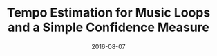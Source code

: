 ---
type: "paper"
title:  "Tempo Estimation for Music Loops and a Simple Confidence Measure"
date: 2016-08-07
download_link: "http://mtg.upf.edu/node/3479"
license: "CC-BY 4.0"
published_in: "Proceedings of the International Society for Music Information Retrieval Conference (ISMIR)"
---